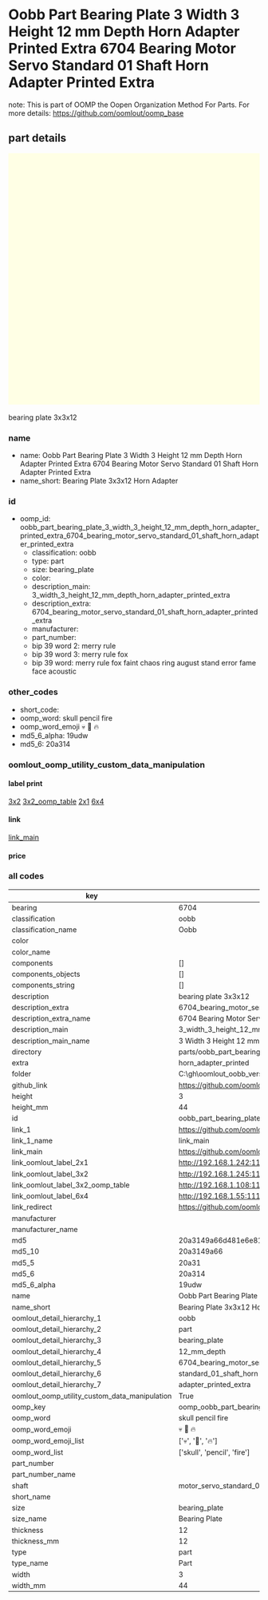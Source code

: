 # Oobb Part Bearing Plate 3 Width 3 Height 12 mm Depth Horn Adapter Printed Extra 6704 Bearing Motor Servo Standard 01 Shaft Horn Adapter Printed Extra  

note: This is part of OOMP the Oopen Organization Method For Parts. For more details: https://github.com/oomlout/oomp_base

##  part details
  

[![](3dpr.png)](3dpr.png)

bearing plate 3x3x12



### name
* name: Oobb Part Bearing Plate 3 Width 3 Height 12 mm Depth Horn Adapter Printed Extra 6704 Bearing Motor Servo Standard 01 Shaft Horn Adapter Printed Extra
* name_short: Bearing Plate 3x3x12 Horn Adapter
### id
* oomp_id: oobb_part_bearing_plate_3_width_3_height_12_mm_depth_horn_adapter_printed_extra_6704_bearing_motor_servo_standard_01_shaft_horn_adapter_printed_extra
  * classification: oobb
  * type: part
  * size: bearing_plate
  * color: 
  * description_main: 3_width_3_height_12_mm_depth_horn_adapter_printed_extra
  * description_extra: 6704_bearing_motor_servo_standard_01_shaft_horn_adapter_printed_extra
  * manufacturer: 
  * part_number: 
  * bip 39 word 2: merry rule
  * bip 39 word 3: merry rule fox
  * bip 39 word: merry rule fox faint chaos ring august stand error fame face acoustic

### other_codes
* short_code: 
* oomp_word: skull pencil fire
* oomp_word_emoji :skull: :pencil: :fire:
* md5_6_alpha: 19udw
* md5_6: 20a314






### oomlout_oomp_utility_custom_data_manipulation
#### label print
[3x2](http://192.168.1.245:1112/?label=oomp%2019udw)
[3x2_oomp_table](http://192.168.1.108:1112/?label=oomp%2019udw)
[2x1](http://192.168.1.242:1112/?label=oomp%2019udw)
[6x4](http://192.168.1.55:1112/?label=oomp%2019udw)    

#### link

[link_main](https://github.com/oomlout/oomlout_oobb_version_4_generated_parts/tree/main/navigation_oomp/oobb/part/bearing_plate/3_width_3_height_12_mm_depth_horn_adapter_printed_extra/6704_bearing_motor_servo_standard_01_shaft_horn_adapter_printed_extra/part)                              

#### price







### all codes 
| key | value |  
| --- | --- |  
| bearing | 6704 |  
| classification | oobb |  
| classification_name | Oobb |  
| color |  |  
| color_name |  |  
| components | [] |  
| components_objects | [] |  
| components_string | [] |  
| description | bearing plate 3x3x12 |  
| description_extra | 6704_bearing_motor_servo_standard_01_shaft_horn_adapter_printed_extra |  
| description_extra_name | 6704 Bearing Motor Servo Standard 01 Shaft Horn Adapter Printed Extra |  
| description_main | 3_width_3_height_12_mm_depth_horn_adapter_printed_extra |  
| description_main_name | 3 Width 3 Height 12 mm Depth Horn Adapter Printed Extra |  
| directory | parts/oobb_part_bearing_plate_3_width_3_height_12_mm_depth_horn_adapter_printed_extra_6704_bearing_motor_servo_standard_01_shaft_horn_adapter_printed_extra |  
| extra | horn_adapter_printed |  
| folder | C:\gh\oomlout_oobb_version_4_generated_parts\parts\oobb_part_bearing_plate_3_width_3_height_12_mm_depth_horn_adapter_printed_extra_6704_bearing_motor_servo_standard_01_shaft_horn_adapter_printed_extra |  
| github_link | https://github.com/oomlout/oomlout_oomp_part_src/tree/main/parts/oobb_part_bearing_plate_3_width_3_height_12_mm_depth_horn_adapter_printed_extra_6704_bearing_motor_servo_standard_01_shaft_horn_adapter_printed_extra |  
| height | 3 |  
| height_mm | 44 |  
| id | oobb_part_bearing_plate_3_width_3_height_12_mm_depth_horn_adapter_printed_extra_6704_bearing_motor_servo_standard_01_shaft_horn_adapter_printed_extra |  
| link_1 | https://github.com/oomlout/oomlout_oobb_version_4_generated_parts/tree/main/navigation_oomp/oobb/part/bearing_plate/3_width_3_height_12_mm_depth_horn_adapter_printed_extra/6704_bearing_motor_servo_standard_01_shaft_horn_adapter_printed_extra/part |  
| link_1_name | link_main |  
| link_main | https://github.com/oomlout/oomlout_oobb_version_4_generated_parts/tree/main/navigation_oomp/oobb/part/bearing_plate/3_width_3_height_12_mm_depth_horn_adapter_printed_extra/6704_bearing_motor_servo_standard_01_shaft_horn_adapter_printed_extra/part |  
| link_oomlout_label_2x1 | http://192.168.1.242:1112/?label=oomp%2019udw |  
| link_oomlout_label_3x2 | http://192.168.1.245:1112/?label=oomp%2019udw |  
| link_oomlout_label_3x2_oomp_table | http://192.168.1.108:1112/?label=oomp%2019udw |  
| link_oomlout_label_6x4 | http://192.168.1.55:1112/?label=oomp%2019udw |  
| link_redirect | https://github.com/oomlout/oomlout_oobb_version_4_generated_parts/tree/main/parts/oobb_bearing_plate_03_03_12_6704_ex_horn_adapter_printed_sh_motor_servo_standard_01 |  
| manufacturer |  |  
| manufacturer_name |  |  
| md5 | 20a3149a66d481e6e813251eb8af4c5d |  
| md5_10 | 20a3149a66 |  
| md5_5 | 20a31 |  
| md5_6 | 20a314 |  
| md5_6_alpha | 19udw |  
| name | Oobb Part Bearing Plate 3 Width 3 Height 12 mm Depth Horn Adapter Printed Extra 6704 Bearing Motor Servo Standard 01 Shaft Horn Adapter Printed Extra |  
| name_short | Bearing Plate 3x3x12 Horn Adapter |  
| oomlout_detail_hierarchy_1 | oobb |  
| oomlout_detail_hierarchy_2 | part |  
| oomlout_detail_hierarchy_3 | bearing_plate |  
| oomlout_detail_hierarchy_4 | 12_mm_depth |  
| oomlout_detail_hierarchy_5 | 6704_bearing_motor_servo |  
| oomlout_detail_hierarchy_6 | standard_01_shaft_horn |  
| oomlout_detail_hierarchy_7 | adapter_printed_extra |  
| oomlout_oomp_utility_custom_data_manipulation | True |  
| oomp_key | oomp_oobb_part_bearing_plate_3_width_3_height_12_mm_depth_horn_adapter_printed_extra_6704_bearing_motor_servo_standard_01_shaft_horn_adapter_printed_extra |  
| oomp_word | skull pencil fire |  
| oomp_word_emoji | :skull: :pencil: :fire: |  
| oomp_word_emoji_list | [':skull:', ':pencil:', ':fire:'] |  
| oomp_word_list | ['skull', 'pencil', 'fire'] |  
| part_number |  |  
| part_number_name |  |  
| shaft | motor_servo_standard_01 |  
| short_name |  |  
| size | bearing_plate |  
| size_name | Bearing Plate |  
| thickness | 12 |  
| thickness_mm | 12 |  
| type | part |  
| type_name | Part |  
| width | 3 |  
| width_mm | 44 |  
